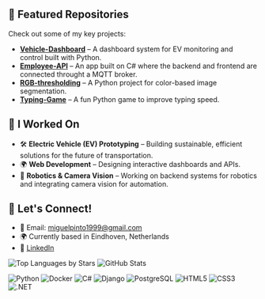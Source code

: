 ## 📌 Featured Repositories

Check out some of my key projects:

- [**Vehicle-Dashboard**](https://github.com/Miguel-Pinto99/Vehicle-Dashboad) – A dashboard system for EV monitoring and control built with Python.
- [**Employee-API**](https://github.com/Miguel-Pinto99/Employee-API) – An app built on C# where the backend and frontend are connected throught a MQTT broker.
- [**RGB-thresholding**](https://github.com/Miguel-Pinto99/RGB-thresholding) – A Python project for color-based image segmentation.
- [**Typing-Game**](https://github.com/Miguel-Pinto99/Typing-Game) – A fun Python game to improve typing speed.

## 🔧 I Worked On

- 🛠️ **Electric Vehicle (EV) Prototyping** – Building sustainable, efficient solutions for the future of transportation.
- 🌍 **Web Development** – Designing interactive dashboards and APIs.
- 🤖 **Robotics & Camera Vision** – Working on backend systems for robotics and integrating camera vision for automation.

## 🚀 Let's Connect!

- 📧 Email: [miguelpinto1999@gmail.com](mailto:miguelpinto1999@gmail.com)
- 🌍 Currently based in Eindhoven, Netherlands
- 💼 [LinkedIn](https://www.linkedin.com/in/miguel-pinto-9aa8551bb)

![Top Languages by Stars](https://github-readme-stats.vercel.app/api/top-langs/?username=Miguel-Pinto99&langs_count=10&layout=compact&hide=html,css)
![GitHub Stats](https://github-readme-stats.vercel.app/api?username=Miguel-Pinto99&show_icons=true&count_private=true&hide_title=true)



![Python](https://img.shields.io/badge/Python-3776AB?style=for-the-badge&logo=python&logoColor=white) ![Docker](https://img.shields.io/badge/Docker-2496ED?style=for-the-badge&logo=docker&logoColor=white) ![C#](https://img.shields.io/badge/C%23-2396ED?style=for-the-badge&logo=csharp&logoColor=white) ![Django](https://img.shields.io/badge/Django-092D1F?style=for-the-badge&logo=django&logoColor=white) ![PostgreSQL](https://img.shields.io/badge/PostgreSQL-336791?style=for-the-badge&logo=postgresql&logoColor=white) ![HTML5](https://img.shields.io/badge/HTML5-E34F26?style=for-the-badge&logo=html5&logoColor=white) ![CSS3](https://img.shields.io/badge/CSS3-1572B6?style=for-the-badge&logo=css3&logoColor=white) ![.NET](https://img.shields.io/badge/.NET-512BD4?style=for-the-badge&logo=.net&logoColor=white)
